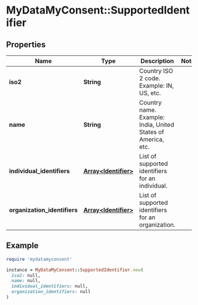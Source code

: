 # MyDataMyConsent::SupportedIdentifier

## Properties

| Name | Type | Description | Notes |
| ---- | ---- | ----------- | ----- |
| **iso2** | **String** | Country ISO 2 code. Example: IN, US, etc. |  |
| **name** | **String** | Country name. Example: India, United States of America, etc. |  |
| **individual_identifiers** | [**Array&lt;Identifier&gt;**](Identifier.md) | List of supported identifiers for an individual. |  |
| **organization_identifiers** | [**Array&lt;Identifier&gt;**](Identifier.md) | List of supported identifiers for an organization. |  |

## Example

```ruby
require 'mydatamyconsent'

instance = MyDataMyConsent::SupportedIdentifier.new(
  iso2: null,
  name: null,
  individual_identifiers: null,
  organization_identifiers: null
)
```


